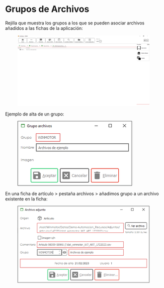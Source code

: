 # Grupos de Archivos

Rejilla que muestra los grupos a los que se pueden asociar archivos añadidos a las fichas de la aplicación:

<figure><img src="../../../.gitbook/assets/imagen (14).png" alt=""><figcaption></figcaption></figure>

Ejemplo de alta de un grupo:

<figure><img src="../../../.gitbook/assets/imagen (5).png" alt=""><figcaption></figcaption></figure>

En una ficha de artículo > pestaña archivos > añadimos grupo a un archivo existente en la ficha:

<figure><img src="../../../.gitbook/assets/imagen (3) (1).png" alt=""><figcaption></figcaption></figure>

